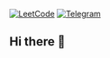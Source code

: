 [![LeetCode](https://img.shields.io/badge/LeetCode-FFA116?style=for-the-badge&logo=leetcode&logoColor=white)](https://leetcode.com/твоя_ссылка)
[![Telegram](https://img.shields.io/badge/Telegram-2CA5E0?style=for-the-badge&logo=telegram&logoColor=white)](https://t.me/твоя_ссылка)


## Hi there 👋

<!--
**LestFeeD/LestFeeD** is a ✨ _special_ ✨ repository because its `README.md` (this file) appears on your GitHub profile.

Here are some ideas to get you started:

- 🔭 I’m currently working on ...
- 🌱 I’m currently learning ...
- 👯 I’m looking to collaborate on ...
- 🤔 I’m looking for help with ...
- 💬 Ask me about ...
- 📫 How to reach me: ...
- 😄 Pronouns: ...
- ⚡ Fun fact: ...
-->
